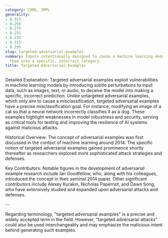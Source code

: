 ```yaml
---
category: CORE, IMPL
generality:
- 0.315
- 0.295
- 0.275
- 0.255
- 0.235
- 0.215
- 0.195
slug: targeted-adversarial-examples
summary: Inputs intentionally designed to cause a machine learning model to misclassify
  them into a specific, incorrect category.
title: Targeted Adversarial Examples
---
```


Detailed Explanation:
Targeted adversarial examples exploit vulnerabilities in machine learning models by introducing subtle perturbations to input data, such as images, text, or audio, to deceive the model into making a specific, incorrect prediction. Unlike untargeted adversarial examples, which only aim to cause a misclassification, targeted adversarial examples have a precise misclassification goal. For instance, modifying an image of a cat so that a neural network incorrectly classifies it as a dog. These examples highlight weaknesses in model robustness and security, serving as critical tools for testing and improving the resilience of AI systems against malicious attacks.

Historical Overview:
The concept of adversarial examples was first discussed in the context of machine learning around 2014. The specific notion of targeted adversarial examples gained prominence shortly thereafter as researchers explored more sophisticated attack strategies and defenses.

Key Contributors:
Notable figures in the development of adversarial example research include Ian Goodfellow, who, along with his colleagues, introduced the concept in their seminal 2014 paper. Other significant contributors include Alexey Kurakin, Nicholas Papernot, and Dawn Song, who have extensively studied and expanded upon adversarial attacks and defenses.


--

Regarding terminology, "targeted adversarial examples" is a precise and widely accepted term in the field. However, "targeted adversarial attacks" could also be used interchangeably and may emphasize the malicious intent behind generating such examples.